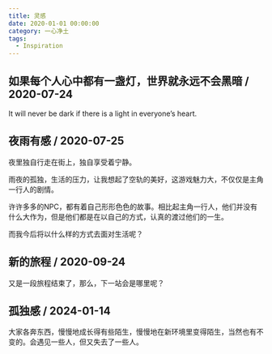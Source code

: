 ```yaml
---
title: 灵感
date: 2020-01-01 00:00:00
category: 一心净土
tags:
  - Inspiration
---
```

## 如果每个人心中都有一盏灯，世界就永远不会黑暗 / 2020-07-24

It will never be dark if there is a light in everyone’s heart.

## 夜雨有感 / 2020-07-25

夜里独自行走在街上，独自享受着宁静。

雨夜的孤独，生活的压力，让我想起了空轨的美好，这游戏魅力大，不仅仅是主角一行人的剧情。

许许多多的NPC，都有着自己形形色色的故事。相比起主角一行人，他们并没有什么大作为，但是他们都是在以自己的方式，认真的渡过他们的一生。

而我今后将以什么样的方式去面对生活呢？

## 新的旅程 / 2020-09-24

又是一段旅程结束了，那么，下一站会是哪里呢？

## 孤独感 / 2024-01-14

大家各奔东西，慢慢地成长得有些陌生，慢慢地在新环境里变得陌生，当然也有不变的。会遇见一些人，但又失去了一些人。